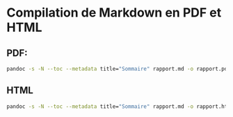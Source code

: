 # Compilation de Markdown en PDF et HTML

## PDF:
```sh
pandoc -s -N --toc --metadata title="Sommaire" rapport.md -o rapport.pdf
```

##  HTML

```sh
pandoc -s -N --toc --metadata title="Sommaire" rapport.md -o rapport.html
```
